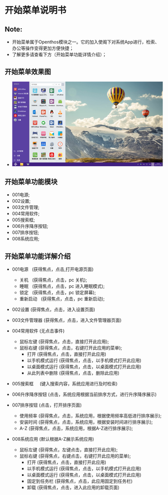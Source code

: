 # 开始菜单说明书

## Note:
  - 开始菜单属于Openthos模块之一。它的加入使阁下对系统App进行，检索、办公等操作变得更加方便快捷；  
  - 了解更多请查看下方（开始菜单功能详情介绍）；
  
## 开始菜单效果图
  - ![](../pic/zhuomian/Desktop_startmenu.png)
  
## 开始菜单功能模块
  - 001电源;  
  - 002设置;  
  - 003文件管理;  
  - 004常用软件;  
  - 005搜索框;  
  - 006升序降序按钮;  
  - 007排序按钮;    
  - 008系统应用;  

## 开始菜单功能详解介绍  

  - 001电源    (获得焦点，点击,打开电源页面)  
    - 关机   (获得焦点，点击，pc 关机);  
    - 睡眠   (获得焦点，点击，pc 进入睡眠模式);  
    - 锁定   (获得焦点，点击，pc 锁定屏幕);  
    - 重新启动   (获得焦点，点击，pc 重新启动);  
    
  - 002设置   (获得焦点，点击，进入设置页面)  

  - 003文件管理器    (获得焦点，点击，进入文件管理器页面)  

  - 004常用软件    (无点击事件)  
    - 鼠标左键    (获得焦点，点击，直接打开此应用);  
    - 鼠标右键    (获得焦点，点击，右键打开此应用的菜单);  
      - 打开    (获得焦点，点击，直接打开此应用)
      - 以手机模式运行    (获得焦点，点击，以手机模式打开此应用)
      - 以桌面模式运行    (获得焦点，点击，以桌面模式打开此应用)
      - 从此列表中删除    (获得焦点，点击，删除此应用)

  - 005搜索框     (键入搜索内容，系统应用进行及时检索)    
  - 006升序降序按钮     (点击，系统应用根据当前排序方式，进行升序降序展示)  
  - 007排序按钮    (点击，打开排序页面)    
    - 使用频率    (获得焦点，点击，系统应用，根据使用频率高低进行排序展示);    
    - 安装时间    (获得焦点，点击，系统应用，根据安装时间进行排序展示);    
    - A-Z     (获得焦点，点击，系统应用，根据A-Z进行排序展示);     

  - 008系统应用     (默认根据A-Z展示系统应用)
    - 鼠标左键     (获得焦点，左键点击，直接打开此应用);  
    - 鼠标右键      (获得焦点，右键点击，右键打开此应用的菜单);  
      - 打开     (获得焦点，点击，直接打开此应用)
      - 以手机模式运行     (获得焦点，点击，以手机模式打开此应用)
      - 以桌面模式运行     (获得焦点，点击，以桌面模式打开此应用)
      - 固定到任务栏     (获得焦点，点击，此应用固定到任务栏)
      - 卸载     (获得焦点，点击，进入此应用的卸载页面)
